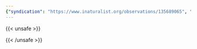 ```yaml
---
{"syndication": "https://www.inaturalist.org/observations/135689065", "date": "2022-09-18T14:52:11-04:00", "taxon": {"name": "Porodaedalea pini", "common_name": "Pine Bracket"}, "quality_grade": "needs_id", "identifications_most_agree": false, "species_guess": "Pine Bracket", "identifications_most_disagree": false, "captive": false, "project_ids": [], "community_taxon_id": null, "geojson": {"type": "Point", "coordinates": [-73.1759383333, 42.6410330556]}, "owners_identification_from_vision": false, "identifications_count": 0, "obscured": false, "num_identification_agreements": 0, "num_identification_disagreements": 0, "place_guess": "Williamstown, MA 01267, USA", "photos": [{"id": 231467323, "license_code": "cc-by-nc", "original_dimensions": {"width": 1536, "height": 2048}, "url": "https://inaturalist-open-data.s3.amazonaws.com/photos/231467323/square.jpeg", "attribution": "(c) Brandon Rozek, some rights reserved (CC BY-NC)", "flags": []}, {"id": 231467373, "license_code": "cc-by-nc", "original_dimensions": {"width": 1536, "height": 2048}, "url": "https://inaturalist-open-data.s3.amazonaws.com/photos/231467373/square.jpeg", "attribution": "(c) Brandon Rozek, some rights reserved (CC BY-NC)", "flags": []}, {"id": 231467402, "license_code": "cc-by-nc", "original_dimensions": {"width": 1536, "height": 2048}, "url": "https://inaturalist-open-data.s3.amazonaws.com/photos/231467402/square.jpeg", "attribution": "(c) Brandon Rozek, some rights reserved (CC BY-NC)", "flags": []}]}
---
```

{{< unsafe >}}

{{< /unsafe >}}
